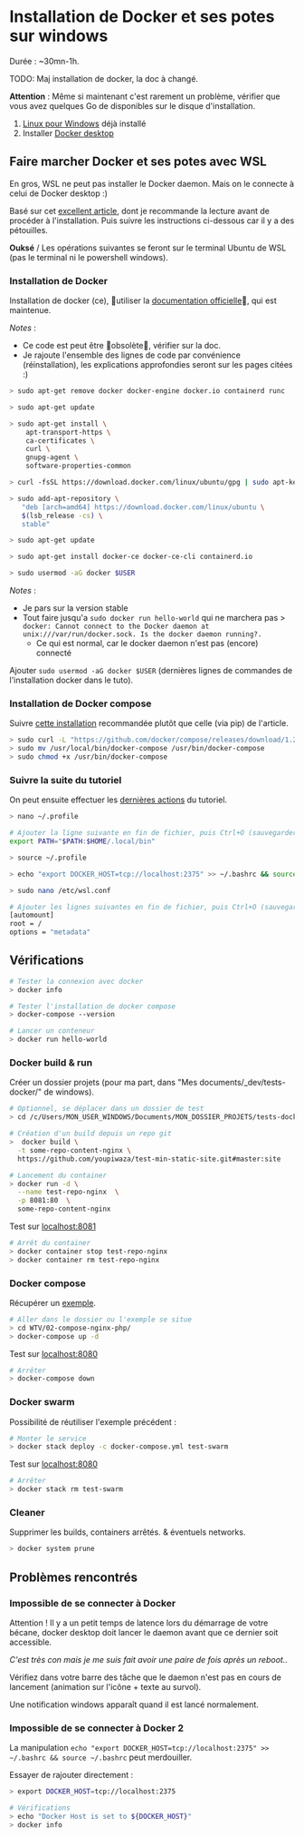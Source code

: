 # Installation de Docker et ses potes sur windows

Durée : ~30mn-1h.

TODO: Maj installation de docker, la doc à changé.

**Attention** : Même si maintenant c'est rarement un problème, vérifier que vous avez quelques Go de disponibles sur le disque d'installation.

1. [Linux pour Windows](/README.md) déjà installé
2. Installer [Docker desktop](https://docs.docker.com/docker-for-windows/install/)

## Faire marcher Docker et ses potes avec WSL

En gros, WSL ne peut pas installer le Docker daemon. Mais on le connecte à celui de Docker desktop :)

Basé sur cet [excellent article](https://nickjanetakis.com/blog/setting-up-docker-for-windows-and-wsl-to-work-flawlessly), dont je recommande la lecture avant de procéder à l'installation. Puis suivre les instructions ci-dessous car il y a des pétouilles.

**Ouksé** / Les opérations suivantes se feront sur le terminal Ubuntu de WSL (pas le terminal ni le powershell windows).

### Installation de Docker

Installation de docker (ce), 🚨utiliser la [documentation officielle](https://docs.docker.com/install/linux/docker-ce/ubuntu/)🚨, qui est maintenue.

*Notes* :

- Ce code est peut être 💩obsolète💩, vérifier sur la doc.
- Je rajoute l'ensemble des lignes de code par convénience (réinstallation), les explications approfondies seront sur les pages citées :)

```bash
> sudo apt-get remove docker docker-engine docker.io containerd runc

> sudo apt-get update

> sudo apt-get install \
    apt-transport-https \
    ca-certificates \
    curl \
    gnupg-agent \
    software-properties-common

> curl -fsSL https://download.docker.com/linux/ubuntu/gpg | sudo apt-key add -

> sudo add-apt-repository \
   "deb [arch=amd64] https://download.docker.com/linux/ubuntu \
   $(lsb_release -cs) \
   stable"

> sudo apt-get update

> sudo apt-get install docker-ce docker-ce-cli containerd.io

> sudo usermod -aG docker $USER
```

*Notes* :

- Je pars sur la version stable
- Tout faire jusqu'a `sudo docker run hello-world` qui ne marchera pas > `docker: Cannot connect to the Docker daemon at unix:///var/run/docker.sock. Is the docker daemon running?.`
  - Ce qui est normal, car le docker daemon n'est pas (encore) connecté

Ajouter `sudo usermod -aG docker $USER` (dernières lignes de commandes de l'installation docker dans le tuto).

### Installation de Docker compose

Suivre [cette installation](https://stackoverflow.com/questions/36685980/docker-is-installed-but-docker-compose-is-not-why/36689427#36689427) recommandée plutôt que celle (via pip) de l'article.

```bash
> sudo curl -L "https://github.com/docker/compose/releases/download/1.22.0/docker-compose-$(uname -s)-$(uname -m)"  -o /usr/local/bin/docker-compose
> sudo mv /usr/local/bin/docker-compose /usr/bin/docker-compose
> sudo chmod +x /usr/bin/docker-compose
```

### Suivre la suite du tutoriel

On peut ensuite effectuer les [dernières actions](https://nickjanetakis.com/blog/setting-up-docker-for-windows-and-wsl-to-work-flawlessly#install-docker-compose) du tutoriel.

```bash
> nano ~/.profile

# Ajouter la ligne suivante en fin de fichier, puis Ctrl+O (sauvegarder), puis Ctrl+X (sortir de l'éditeur)
export PATH="$PATH:$HOME/.local/bin"

> source ~/.profile

> echo "export DOCKER_HOST=tcp://localhost:2375" >> ~/.bashrc && source ~/.bashrc

> sudo nano /etc/wsl.conf

# Ajouter les lignes suivantes en fin de fichier, puis Ctrl+O (sauvegarder), puis Ctrl+X (sortir de l'éditeur)
[automount]
root = /
options = "metadata"
```

## Vérifications

```bash
# Tester la connexion avec docker
> docker info

# Tester l'installation de docker compose
> docker-compose --version

# Lancer un conteneur
> docker run hello-world

```

### Docker build & run

Créer un dossier projets (pour ma part, dans "Mes documents/_dev/tests-docker/" de windows).

```bash
# Optionnel, se déplacer dans un dossier de test
> cd /c/Users/MON_USER_WINDOWS/Documents/MON_DOSSIER_PROJETS/tests-docker/

# Création d'un build depuis un repo git
>  docker build \
  -t some-repo-content-nginx \
  https://github.com/youpiwaza/test-min-static-site.git#master:site

# Lancement du container
> docker run -d \
  --name test-repo-nginx  \
  -p 8081:80  \
  some-repo-content-nginx
```

Test sur [localhost:8081](http://localhost:8081/)

```bash
# Arrêt du container
> docker container stop test-repo-nginx
> docker container rm test-repo-nginx
```

### Docker compose

Récupérer un [exemple](https://github.com/youpiwaza/server-related-tutorials/tree/master/01-docker/04-my-tests/02-compose-nginx-php).

```bash
# Aller dans le dossier ou l'exemple se situe
> cd WTV/02-compose-nginx-php/
> docker-compose up -d
```

Test sur [localhost:8080](http://localhost:8080/)

```bash
# Arrêter
> docker-compose down
```

### Docker swarm

Possibilité de réutiliser l'exemple précédent :

```bash
# Monter le service
> docker stack deploy -c docker-compose.yml test-swarm
```

Test sur [localhost:8080](http://localhost:8080/)

```bash
# Arrêter
> docker stack rm test-swarm
```

### Cleaner

Supprimer les builds, containers arrêtés. & éventuels networks.

```bash
> docker system prune
```

## Problèmes rencontrés

### Impossible de se connecter à Docker

Attention ! Il y a un petit temps de latence lors du démarrage de votre bécane, docker desktop doit lancer le daemon avant que ce dernier soit accessible.

*C'est très con mais je me suis fait avoir une paire de fois après un reboot..*

Vérifiez dans votre barre des tâche que le daemon n'est pas en cours de lancement (animation sur l'icône + texte au survol).

Une notification windows apparaît quand il est lancé normalement.

### Impossible de se connecter à Docker 2

La manipulation `echo "export DOCKER_HOST=tcp://localhost:2375" >> ~/.bashrc && source ~/.bashrc` peut merdouiller.

Essayer de rajouter directement :

```bash
> export DOCKER_HOST=tcp://localhost:2375

# Vérifications
> echo "Docker Host is set to ${DOCKER_HOST}"
> docker info
```

